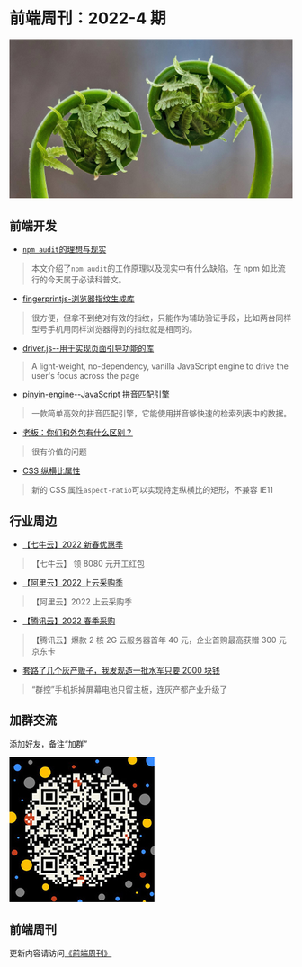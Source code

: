 # 前端周刊：2022-4 期

[![](/img/bing/20220411.jpg?imageMogr2/thumbnail/960x)](https://cn.bing.com/search?q=蕨菜)

## 前端开发

- [`npm audit`的理想与现实](https://overreacted.io/npm-audit-broken-by-design/)

> 本文介绍了`npm audit`的工作原理以及现实中有什么缺陷。在 npm 如此流行的今天属于必读科普文。

- [fingerprintjs-浏览器指纹生成库](https://github.com/fingerprintjs/fingerprintjs)

> 很方便，但拿不到绝对有效的指纹，只能作为辅助验证手段，比如两台同样型号手机用同样浏览器得到的指纹就是相同的。

- [driver.js--用于实现页面引导功能的库](https://github.com/kamranahmedse/driver.js)

> A light-weight, no-dependency, vanilla JavaScript engine to drive the user's focus across the page

- [pinyin-engine--JavaScript 拼音匹配引擎](https://github.com/aui/pinyin-engine)

> 一款简单高效的拼音匹配引擎，它能使用拼音够快速的检索列表中的数据。

- [老板：你们和外包有什么区别？](https://mp.weixin.qq.com/s/acQwS6msymmeB8DAUsut2A)

> 很有价值的问题

- [CSS 纵横比属性](https://css-irl.info/aspect-ratio-is-great/)

> 新的 CSS 属性`aspect-ratio`可以实现特定纵横比的矩形，不兼容 IE11

## 行业周边

- [【七牛云】2022 新春优惠季](https://s.qiniu.com/mIzQNn)

> 【七牛云】 领 8080 元开工红包

- [【阿里云】2022 上云采购季](https://www.aliyun.com/minisite/goods?taskPkg=2022cgj&pkgSid=290788&userCode=y31qmczl)

> 【阿里云】2022 上云采购季

- [【腾讯云】2022 春季采购](https://curl.qcloud.com/qBTP1dai)

> 【腾讯云】爆款 2 核 2G 云服务器首年 40 元，企业首购最高获赠 300 元京东卡

- [套路了几个灰产贩子，我发现造一批水军只要 2000 块钱](https://mp.weixin.qq.com/s/Lu2CggwOW6vmxecinVSImA)

> “群控”手机拆掉屏幕电池只留主板，连灰产都产业升级了

## 加群交流

添加好友，备注“加群”

![refned_x](/img/a/refined-x.jpg)

## 前端周刊

更新内容请访问[《前端周刊》](https://frontend-weekly.com/)
